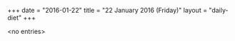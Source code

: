+++
date = "2016-01-22"
title = "22 January 2016 (Friday)"
layout = "daily-diet"
+++

\<no entries\>